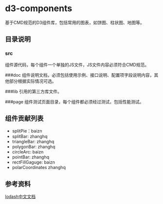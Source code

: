 # d3-components
基于CMD规范的D3组件库，包括常用的图表，如饼图、柱状图、地图等。

## 目录说明
### src
组件源代码，每个组件一个单独的JS文件，JS文件内容必须符合CMD规范。

###doc
组件说明文档，必须包括使用示例、接口说明、配置项字段说明内容，其他部分根据实际情况可选。

###lib
引用的第三方库文件。

###page
组件测试页面目录，每个组件都必须经过测试，包括性能测试。

## 组件贡献列表

- splitPie：baizn
- splitBar: zhanghq
- triangleBar: zhanghq
- polygonBar: zhanghq
- circleArc: baizn
- pointBar: zhanghq
- rectFillGaguge: baizn
- polarCoordinates zhanghq


## 参考资料
[lodash中文文档](http://www.css88.com/doc/lodash/)


